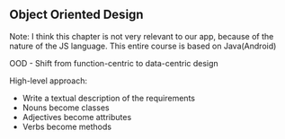 ## Object Oriented Design

Note: I think this chapter is not very relevant to our app, because of the nature of the JS language. This entire course is based on Java(Android) 

OOD - Shift from function-centric to data-centric design

High-level approach:
* Write a textual description of the requirements
* Nouns become classes
* Adjectives become attributes
* Verbs become methods
